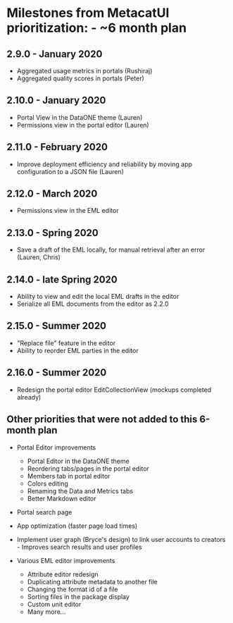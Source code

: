 # Milestones from MetacatUI prioritization: - ~6 month plan

## 2.9.0 - January 2020
- Aggregated usage metrics in portals (Rushiraj)
- Aggregated quality scores in portals (Peter)

## 2.10.0 - January 2020
- Portal View in the DataONE theme (Lauren)
- Permissions view in the portal editor (Lauren)

## 2.11.0 - February 2020
- Improve deployment efficiency and reliability by moving app configuration to a JSON file (Lauren)

## 2.12.0 - March 2020
- Permissions view in the EML editor

## 2.13.0 - Spring 2020
- Save a draft of the EML locally, for manual retrieval after an error (Lauren, Chris)

## 2.14.0 - late Spring 2020
- Ability to view and edit the local EML drafts in the editor
- Serialize all EML documents from the editor as 2.2.0

## 2.15.0 - Summer 2020
- "Replace file" feature in the editor
- Ability to reorder EML parties in the editor

## 2.16.0 - Summer 2020
- Redesign the portal editor EditCollectionView (mockups completed already)


## Other priorities that were not added to this 6-month plan
- Portal Editor improvements
    - Portal Editor in the DataONE theme
    - Reordering tabs/pages in the portal editor
    - Members tab in portal editor
    - Colors editing
    - Renaming the Data and Metrics tabs
    - Better Markdown editor

- Portal search page
- App optimization (faster page load times)
- Implement user graph (Bryce's design) to link user accounts to creators - Improves search results and user profiles
- Various EML editor improvements
    - Attribute editor redesign
    - Duplicating attribute metadata to another file
    - Changing the format id of a file
    - Sorting files in the package display
    - Custom unit editor
    - Many more...
